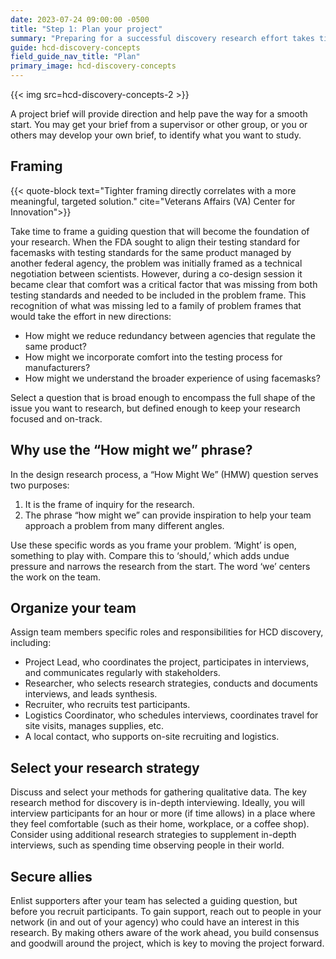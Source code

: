 ```yaml
---
date: 2023-07-24 09:00:00 -0500
title: "Step 1: Plan your project"
summary: "Preparing for a successful discovery research effort takes time and step-by-step planning."
guide: hcd-discovery-concepts
field_guide_nav_title: "Plan"
primary_image: hcd-discovery-concepts
---
```


{{< img src=hcd-discovery-concepts-2 >}}

A project brief will provide direction and help pave the way for a smooth start. You may get your brief from a supervisor or other group, or you or others may develop your own brief, to identify what you want to study.

## Framing

{{< quote-block text="Tighter framing directly correlates with a more meaningful, targeted solution." cite="Veterans Affairs (VA) Center for Innovation">}}

Take time to frame a guiding question that will become the foundation of your research. When the FDA sought to align their testing standard for facemasks with testing standards for the same product managed by another federal agency, the problem was initially framed as a technical negotiation between scientists. However, during a co-design session it became clear that comfort was a critical factor that was missing from both testing standards and needed to be included in the problem frame. This recognition of what was missing led to a family of problem frames that would take the effort in new directions:

- How might we reduce redundancy between agencies that regulate the same product?
- How might we incorporate comfort into the testing process for manufacturers?
- How might we understand the broader experience of using facemasks?

Select a question that is broad enough to encompass the full shape of the issue you want to research, but defined enough to keep your research focused and on-track.

## Why use the “How might we” phrase?

In the design research process, a “How Might We” (HMW) question serves two purposes:

1. It is the frame of inquiry for the research.
2. The phrase “how might we” can provide inspiration to help your team approach a problem from many different angles.

Use these specific words as you frame your problem. ‘Might’ is open, something to play with. Compare this to ‘should,’ which adds undue pressure and narrows the research from the start. The word ‘we’ centers the work on the team.

## Organize your team

Assign team members specific roles and responsibilities for HCD discovery, including:

- Project Lead, who coordinates the project, participates in interviews, and communicates regularly with stakeholders.
- Researcher, who selects research strategies, conducts and documents interviews, and leads synthesis.
- Recruiter, who recruits test participants.
- Logistics Coordinator, who schedules interviews, coordinates travel for site visits, manages supplies, etc.
- A local contact, who supports on-site recruiting and logistics.

## Select your research strategy

Discuss and select your methods for gathering qualitative data. The key research method for discovery is in-depth interviewing. Ideally, you will interview participants for an hour or more (if time allows) in a place where they feel comfortable (such as their home, workplace, or a coffee shop). Consider using additional research strategies to supplement in-depth interviews, such as spending time observing people in their world.

## Secure allies

Enlist supporters after your team has selected a guiding question, but  before you recruit participants. To gain support, reach out to people in your network (in and out of your agency) who could have an interest in this research. By making others aware of the work ahead, you build consensus and goodwill around the project, which is key to moving the project forward.
